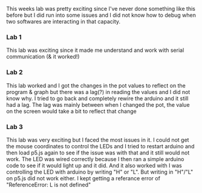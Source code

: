 <p> This weeks lab was pretty exciting since I've never done something like this before but I did run into some issues and I did not know how to debug when two softwares are interacting in that capacity.</p>

<h3> Lab 1</h3>
<p> This lab was exciting since it made me understand and work with serial communication (& it worked!)</p>

<h3> Lab 2 </h3>
<p> This lab worked and I got the changes in the pot values to reflect on the program & graph but there was a lag(?) in reading the values and I did not know why. I tried to go back and completely rewire the arduino and it still had a lag. The lag was mainly between when I changed the pot, the value on the screen would take a bit to reflect that change</p>

<h3> Lab 3</h3>
<p> This lab was very exciting but I faced the most issues in it. I could not get the mouse coordinates to control the LEDs and I tried to restart arduino and then load p5.js again to see if the issue was with that and it still would not work. The LED was wired correctly because I then ran a simple arduino code to see if it would light up and it did. And it also worked with I was controlling the LED with arduino by writing "H" or "L". But writing in "H"/"L" on p5.js did not work either. I kept getting a referance error of "ReferenceError: L is not defined" 
</p>
